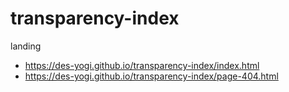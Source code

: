 # transparency-index
landing
* https://des-yogi.github.io/transparency-index/index.html
* https://des-yogi.github.io/transparency-index/page-404.html
